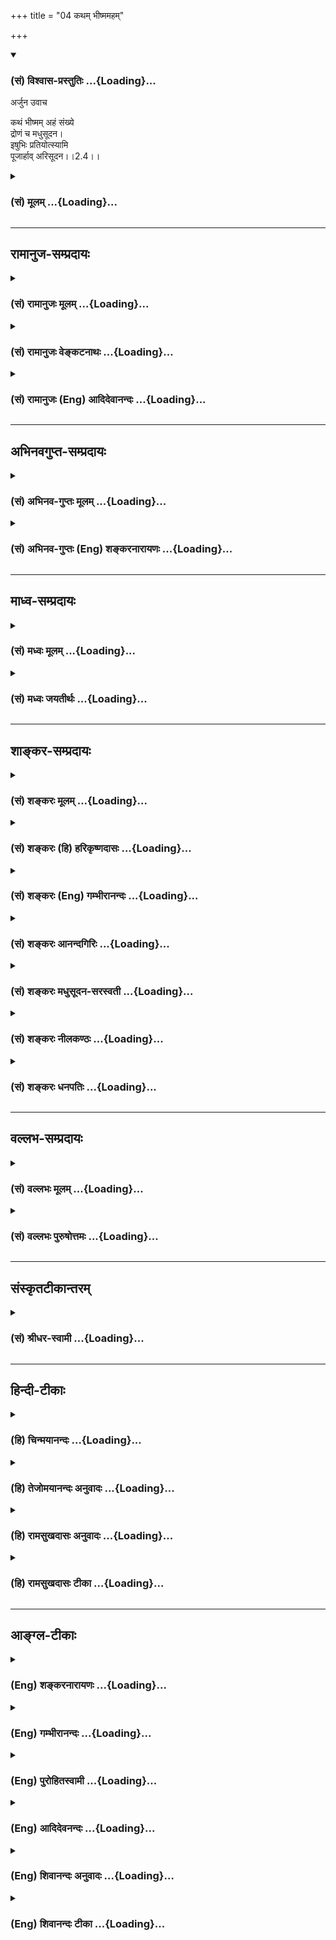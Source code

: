 +++
title = "04 कथम् भीष्ममहम्"

+++
<div class="js_include" newlevelforh1="3" title="(सं) विश्वास-प्रस्तुतिः" unfilled url="/purANam/mahAbhAratam/06-bhIShma-parva/02-bhagavad-gItA-parva/saMskRtam/vishvAsa-prastutiH/02_sAnkhya-yogaH_sarva-/04_katham_bhIShmamah.md">
<details open><summary><h3>(सं) विश्वास-प्रस्तुतिः ...{Loading}...</h3></summary>

अर्जुन उवाच  

कथं भीष्मम् अहं संख्ये  
द्रोणं च मधुसूदन।  
इषुभिः प्रतियोत्स्यामि  
पूजार्हाव् अरिसूदन।।2.4।।
</details>
</div>
<div class="js_include collapsed" newlevelforh1="3" title="(सं) मूलम्" unfilled url="/purANam/mahAbhAratam/06-bhIShma-parva/02-bhagavad-gItA-parva/saMskRtam/mUlam/02_sAnkhya-yogaH_sarva-/04_katham_bhIShmamah.md">
<details><summary><h3>(सं) मूलम् ...{Loading}...</h3></summary>

अर्जुन उवाच  
कथं भीष्ममहं संख्ये द्रोणं च मधुसूदन।  
इषुभिः प्रतियोत्स्यामि पूजार्हावरिसूदन।।2.4।।
</details>
</div>


_________________
## रामानुज-सम्प्रदायः
<div class="js_include collapsed" newlevelforh1="3" title="(सं) रामानुजः मूलम्" unfilled url="/purANam/mahAbhAratam/06-bhIShma-parva/02-bhagavad-gItA-parva/saMskRtam/rAmAnujaH/mUlam/02_sAnkhya-yogaH_sarva-/04_katham_bhIShmamah.md">
<details><summary><h3>(सं) रामानुजः मूलम् ...{Loading}...</h3></summary>

।।2.4।। अर्जुन उवाच पुनरपि पार्थः स्नेहकारुण्यधर्माधर्मभयाकुलो भगवदुक्तं
हिततमम् अजानन् इदम् उवाच। भीष्मद्रोणादिकान् बहुमन्तव्यान् गुरून् कथम्
अहं हनिष्यामि कथन्तरां भोगेष्वतिमात्रसक्तान् तान् हत्वा तैः भुज्यमानान्
तान् एव भोगान् तद्रुधिरेण उपसिच्य तेषु आसनेषु उपविश्य भुञ्जीय।  

</details>
</div>
<div class="js_include collapsed" newlevelforh1="3" title="(सं) रामानुजः वेङ्कटनाथः" unfilled url="/purANam/mahAbhAratam/06-bhIShma-parva/02-bhagavad-gItA-parva/saMskRtam/rAmAnujaH/venkaTanAthaH/02_sAnkhya-yogaH_sarva-/04_katham_bhIShmamah.md">
<details><summary><h3>(सं) रामानुजः वेङ्कटनाथः ...{Loading}...</h3></summary>

  
  
।।2.4।। अथ भगवदुक्तयुद्धारम्भस्य परम्परया
परमनिश्श्रेयसहेतुत्वरूपहिततमत्वाज्ञानात्
तत्प्रतिक्षेपरूपस्यार्जुनवाक्यस्योत्थानं तथाविधाज्ञानस्य
चास्थानस्नेहाद्याकुलतामूलत्वं वदन्नुत्तरमवतारयति पुनरपीति।
उक्तार्थविषयतयापुनरपीदमुवाचेत्युक्तम्। कथम् इत्यादिश्लोके
चकारस्यानुक्तसमुच्चयार्थत्वप्रदर्शनायआदिशब्दः
उपात्तस्यानुपात्तोपलक्षणतया वा।
पूजार्हशब्दविवक्षितबहुमन्तव्यत्वहेतुतयोत्तरश्लोकस्थमत्राकृष्योक्तंगुरूनिति। बहुमन्तव्यानिति
महानुभावान् इत्युत्तरश्लोकस्थानुसन्धानाद्वा ते स्वत एव बहुमन्तव्याः।
पितामहत्वधनुर्वेदाचार्यत्वादिभिरत्यन्तबहुमन्तव्या इति भावः। पुष्पादिभिः
पूजार्हाणां पूजादिनिवृत्तिरेव साहसम् हननं त्वतिसाहसम् गुरुभक्त्या च
तद्विरोधिभिः सह योद्धव्यम् न पुनर्गुरुभिरितिकथं गुरूनिषुभिः
प्रतियोत्स्यामि इत्यस्य भावः। अहंशब्देन
प्रख्यातवंशत्वादिकमभिप्रेतम्। इषुभिः प्रतियोत्स्यामि इत्यस्य
हननपर्यन्तप्रतियुद्धाभिप्रायत्वमुत्तरश्लोकेन
विवृतमितिहनिष्यामीत्युक्तम्। मधुसूदनारिसूदनशब्दाभ्यां नहि त्वमपि
सान्दीपिन्यादिसूदन इति सूचितम्। चर्तुम् इत्यत्र भावमात्रार्थस्तुमुन् न तु
क्रियार्थोपपदिकः। यद्यपि या काचिज्जीविकाऽऽश्रयणीया तथापि
गुरुवधलब्धभोगेभ्य इह लोके परधर्मरूपभैक्षाचरणमपि श्रेयः प्रशस्यतरम्।
महाप्रभावगुरुवधसाध्यपारलौकिकदुःखस्यातिमहत्त्वादिति भावः।
प्रकृतविरुद्धार्थत्वभ्रमव्युदासायपूर्वश्लोकस्थकथंशब्दानुषङ्गादतिनृशंसत्वसामर्थ्यात्
तुशब्दद्योतितवैषम्याच्चकथन्तराम् इत्युक्तम्। गर्हायां ल़डपिजात्वोः
अष्टा.3।3।142विभाषा कथमि लिङ् च अष्टा.3।3।143 इति गर्हार्थ इह
लिङ्प्रत्ययः। अत्रअर्थकामान् इत्यत्र द्वन्द्वादिभ्रान्तिनिवर्तनाय
समासतदंशद्वयार्थोभोगेष्वतिमात्रप्रसक्तान् इत्युक्तः। अर्थेषु कामो
येषामिति विग्रहःअवर्ज्यो हि व्यधिकरणो बहुव्रीहिर्जन्माद्युत्तरपदः।
अर्थ्यन्त इत्यर्था भोगाः कामश्चातिमात्रसङ्गो वक्ष्यते। यद्वा अर्थं
कामयन्त इत्यर्थकामाः ते निष्कामाश्चेत् तद्भोगहरणमपि सह्येत इदं तु
क्षुधितानामोदनहरणवदिति भावः।
हननादप्यतिनृशंसत्वसूचनायभोगरुधिरादिशब्दैरर्थसिद्धिः। तुशब्देन च द्योतितो
विशेषस्तैरित्यादिना उक्तः। इहैव इत्यनेन विवक्षितोनृशंसत्वातिशयस्तेषु
इत्यादिना दर्शितः। गुरुवधसाध्यभोगा रुधिरप्रदिग्धगुरुस्मृतिहेतुत्वात्
स्वयमपि तथाविधा इव दुर्भोजा भवन्तीत्यैहलौकिकसुखमपि नास्तीति
रुधिरप्रदिग्धशब्दाभिप्राय इत्याह तद्रुधिरेणोपसिच्येति। उपसेचनं हि
स्वयमद्यमानं सदन्यस्यादनहेतुः इह तदुभयमपि विपरीतमिति भावः।  
  
  

</details>
</div>
<div class="js_include collapsed" newlevelforh1="3" title="(सं) रामानुजः (Eng) आदिदेवानन्दः" unfilled url="/purANam/mahAbhAratam/06-bhIShma-parva/02-bhagavad-gItA-parva/saMskRtam/rAmAnujaH/english/AdidevAnandaH/02_sAnkhya-yogaH_sarva-/04_katham_bhIShmamah.md">
<details><summary><h3>(सं) रामानुजः (Eng) आदिदेवानन्दः ...{Loading}...</h3></summary>

2.4 - 2.5 Arjuna said Again Arjuna, being moved by love, compassion and
fear, mistaking unrighteousness for righteousness, and not
understanding, i.e., not knowing the beneficial words of Sri Krsna, said
as follows: 'How can I slay Bhisma, Drona and others worthy or
reverence; After slaying those elders, though they are intensely
attached to enjoyments, how can I enjoy those very pleasures which are
now being enjoyed by them; For, it will be mixed with their blood.

</details>
</div>


_________________
## अभिनवगुप्त-सम्प्रदायः
<div class="js_include collapsed" newlevelforh1="3" title="(सं) अभिनव-गुप्तः मूलम्" unfilled url="/purANam/mahAbhAratam/06-bhIShma-parva/02-bhagavad-gItA-parva/saMskRtam/abhinava-guptaH/mUlam/02_sAnkhya-yogaH_sarva-/04_katham_bhIShmamah.md">
<details><summary><h3>(सं) अभिनव-गुप्तः मूलम् ...{Loading}...</h3></summary>

।।2.4 2.6।। क्लैव्यादिभिर्निर्भर्त्सनमभिदधत् अधर्मे तव धर्माभिमानोऽयम् +++(N
K [n] omit अयम् S omits the entire sentence)+++ इत्यादि दर्शयति  
कथमित्यादि। कथं भीष्ममहं संख्ये द्रोणं च इत्यादिना भुञ्जीय भोगान्
इत्यनेन च कर्मविशेषानुसन्धानं फलविशेषानुसन्धानं च हेयतया पूर्वपक्षे +++(N
omit पूर्वपक्षे)+++ सूचयति। नैतद्विद्मः इत्यनेन च कर्मविशेषानुसन्धानमाह।
निरनुसन्धानं +++(S K निरभिसन्धानं)+++ तावत् कर्म नोपपद्यते। न च पराजयमभिसन्धाय
युद्धे प्रवर्तते। जयोऽपि नश्चायमनर्थ +++(S k omit नः)+++ एव। तदाह अहत्वा
गुरून् भैक्षमपि चर्तुं श्रेयः। एतच्च निश्चेतुमशक्यं किं जयं कांक्षामः
किं वा पराजयम् जयेऽपि बन्धूनां विनाशात्।  

</details>
</div>
<div class="js_include collapsed" newlevelforh1="3" title="(सं) अभिनव-गुप्तः (Eng) शङ्करनारायणः" unfilled url="/purANam/mahAbhAratam/06-bhIShma-parva/02-bhagavad-gItA-parva/saMskRtam/abhinava-guptaH/english/shankaranArAyaNaH/02_sAnkhya-yogaH_sarva-/04_katham_bhIShmamah.md">
<details><summary><h3>(सं) अभिनव-गुप्तः (Eng) शङ्करनारायणः ...{Loading}...</h3></summary>

2.4 See Comment under 2.6

</details>
</div>


_________________
## माध्व-सम्प्रदायः
<div class="js_include collapsed" newlevelforh1="3" title="(सं) मध्वः मूलम्" unfilled url="/purANam/mahAbhAratam/06-bhIShma-parva/02-bhagavad-gItA-parva/saMskRtam/madhvaH/mUlam/02_sAnkhya-yogaH_sarva-/04_katham_bhIShmamah.md">
<details><summary><h3>(सं) मध्वः मूलम् ...{Loading}...</h3></summary>

।।2.4।। Sri Madhvacharya did not comment on this sloka. The commentary
starts from 2.11.  
  

</details>
</div>
<div class="js_include collapsed" newlevelforh1="3" title="(सं) मध्वः जयतीर्थः" unfilled url="/purANam/mahAbhAratam/06-bhIShma-parva/02-bhagavad-gItA-parva/saMskRtam/madhvaH/jayatIrthaH/02_sAnkhya-yogaH_sarva-/04_katham_bhIShmamah.md">
<details><summary><h3>(सं) मध्वः जयतीर्थः ...{Loading}...</h3></summary>

।।2.4।। Sri Jayatirtha did not comment on this sloka. The commentary
starts from 2.11.  
  

</details>
</div>


_________________
## शाङ्कर-सम्प्रदायः
<div class="js_include collapsed" newlevelforh1="3" title="(सं) शङ्करः मूलम्" unfilled url="/purANam/mahAbhAratam/06-bhIShma-parva/02-bhagavad-gItA-parva/saMskRtam/shankaraH/mUlam/02_sAnkhya-yogaH_sarva-/04_katham_bhIShmamah.md">
<details><summary><h3>(सं) शङ्करः मूलम् ...{Loading}...</h3></summary>

2.4 Sri Sankaracharya did not comment on this sloka. The commentary
starts from 2.10.  
  

</details>
</div>
<div class="js_include collapsed" newlevelforh1="3" title="(सं) शङ्करः (हि) हरिकृष्णदासः" unfilled url="/purANam/mahAbhAratam/06-bhIShma-parva/02-bhagavad-gItA-parva/saMskRtam/shankaraH/hindI/harikRShNadAsaH/02_sAnkhya-yogaH_sarva-/04_katham_bhIShmamah.md">
<details><summary><h3>(सं) शङ्करः (हि) हरिकृष्णदासः ...{Loading}...</h3></summary>

।।2.4।। No such translation is available. Translation starts from 2.10  
  

</details>
</div>
<div class="js_include collapsed" newlevelforh1="3" title="(सं) शङ्करः (Eng) गम्भीरानन्दः" unfilled url="/purANam/mahAbhAratam/06-bhIShma-parva/02-bhagavad-gItA-parva/saMskRtam/shankaraH/english/gambhIrAnandaH/02_sAnkhya-yogaH_sarva-/04_katham_bhIShmamah.md">
<details><summary><h3>(सं) शङ्करः (Eng) गम्भीरानन्दः ...{Loading}...</h3></summary>

2.4 Sri Sankaracharya did not comment on this sloka. The commentary
starts from 2.10.

</details>
</div>
<div class="js_include collapsed" newlevelforh1="3" title="(सं) शङ्करः आनन्दगिरिः" unfilled url="/purANam/mahAbhAratam/06-bhIShma-parva/02-bhagavad-gItA-parva/saMskRtam/shankaraH/AnandagiriH/02_sAnkhya-yogaH_sarva-/04_katham_bhIShmamah.md">
<details><summary><h3>(सं) शङ्करः आनन्दगिरिः ...{Loading}...</h3></summary>

।।2.4।। एवं भगवता प्रतिबोध्यमानोऽपि शोकाभिभूतचेतस्त्वादप्रतिबुध्यमानः
सन्नर्जुनः स्वाभिप्रायमेव प्रकृतं भगवन्तं प्रत्युक्तवान्
**कथमित्यादिना।** भीष्मं पितामहं द्रोणं चाचार्यं संख्ये रणे हे मधुसूदन
इषुभिर्यत्र वाचापि योत्स्यामीति वक्तुमनुचितं तत्र कथं बाणैर्योत्स्ये इति
भावः। सायकैस्तौ कथं प्रतियोत्स्यामि प्रतियोत्स्ये तौ हि पूजार्हौ
कुसुमादिभिरर्चनयोग्यौ हे अरिसूदन सर्वानेवारीनयत्नेन सूदितवानिति भगवानेवं
संबोध्यते।  

</details>
</div>
<div class="js_include collapsed" newlevelforh1="3" title="(सं) शङ्करः मधुसूदन-सरस्वती" unfilled url="/purANam/mahAbhAratam/06-bhIShma-parva/02-bhagavad-gItA-parva/saMskRtam/shankaraH/madhusUdana-sarasvatI/02_sAnkhya-yogaH_sarva-/04_katham_bhIShmamah.md">
<details><summary><h3>(सं) शङ्करः मधुसूदन-सरस्वती ...{Loading}...</h3></summary>

।।2.4।। ननु नायं स्वधर्मस्य त्यागः शोकमोहादिवशात् किंतु
धर्मत्वाभावादधर्मत्वाच्चास्य युद्धस्य त्यागो मया क्रियत इति
भगवदभिप्रायमप्रतिपद्यमानस्यार्जुनस्याभिप्रायमवतारयति भीष्मं पितामहं
द्रोणं चाचार्यं संख्ये रणे इषुभिः सायकैः प्रतियोत्स्यामि प्रहरिष्यामि
कथम्। न कथंचिदपीत्यर्थः। यतस्तौ पूजार्हौ कुसुमादिभिरर्चनयोग्यौ।
पूजार्हाभ्यां सह क्रीडास्थानेऽपि वाचापि हर्षफलकमपि लीलायुद्धमनुचितं किं
पुनर्युद्धभूमौ शरैः प्राणत्यागफलकं प्रहरणमित्यर्थः। मधुसूदनारिसूदनेति
संबोधनद्वयं शोकव्याकुलत्वेन पूर्वापरपरामर्शवैकल्यात्। अतो न
मधुसूदनारिसूदनेत्यस्यार्थस्य पुनरुक्तत्वं दोषः। युद्धमात्रमपि यत्र
नोचितं दूरे तत्र वध इति प्रतियोत्स्यामीत्यनेन सूचितम्। अथवा पूजार्हौ कथं
प्रतियोत्स्यामि। पूजार्हयोरेव विवरणं भीष्मं द्रोणं चेति। द्वौ ब्राह्मणौ
भोजय देवदत्तं यज्ञदत्तं चेतिवत्संबन्धः। अयं भावः दुर्योधनादयो
नापुरस्कृत्य भीष्मद्रोणौ युद्धाय सज्जीभवन्ति। तत्र ताभ्यां सह युद्धं न
तावद्धर्मः पूजादिवदविहितत्वात्। नचायमनिषिद्धत्वादधर्मोऽपि न भवतीति
वाच्यम्। गुरुं हुंकृत्य त्वंकृत्य इत्यादिना शब्दमात्रेणापि गुरुद्रोहो
यदानिष्टफलत्वप्रदर्शनेन निषिद्धस्तदा किं वाच्यं ताभ्यां सह
संग्रामस्याधर्मत्वे निषिद्धत्वे चेति।  

</details>
</div>
<div class="js_include collapsed" newlevelforh1="3" title="(सं) शङ्करः नीलकण्ठः" unfilled url="/purANam/mahAbhAratam/06-bhIShma-parva/02-bhagavad-gItA-parva/saMskRtam/shankaraH/nIlakaNThaH/02_sAnkhya-yogaH_sarva-/04_katham_bhIShmamah.md">
<details><summary><h3>(सं) शङ्करः नीलकण्ठः ...{Loading}...</h3></summary>

।।2.4।। ननु शत्रवो वा स्वभावदुष्टा वा तापनीयाः न तु बान्धवाः
साधवश्चेत्यर्जुन उवाच **कथमिति।** मधुसूदनारिसूदनेति संबोधयन् तवापि
दुष्टानपि शत्रूनेव तापयतः पूजार्हौ अदुष्टौ गुरू च भीष्मद्रोणौ जहीति
वक्तुमयुक्तमिति सूचयति। समानार्थकमिदं संबोधनद्वयं वक्तुः शोकेन
विक्लवत्वान्न पौनरुक्त्यदोषावहमित्यन्ये। इषुभिरिति ताभ्यां सह वाचापि
योद्धुमशक्यं किमुत बाणैरिति भावः।  

</details>
</div>
<div class="js_include collapsed" newlevelforh1="3" title="(सं) शङ्करः धनपतिः" unfilled url="/purANam/mahAbhAratam/06-bhIShma-parva/02-bhagavad-gItA-parva/saMskRtam/shankaraH/dhanapatiH/02_sAnkhya-yogaH_sarva-/04_katham_bhIShmamah.md">
<details><summary><h3>(सं) शङ्करः धनपतिः ...{Loading}...</h3></summary>

।।2.4।। ननु शत्रवस्तापनीया नतु गुरव इत्याशयेनाह **कथमिति।** भीष्मं
पितामहं द्रोणं च धनुर्विद्याचार्यं गुरुं संख्ये संग्रामभूमौ इषुभिः सह
कथं प्रतियोत्स्यामि प्रतीपो भूत्वा कथं करिष्यामि। यतः पूजार्हो
पूजायोग्यौ भीष्मद्रोणौ। पुष्पादिभिः पूजार्हयोस्तयोरिषुभिर्हननं मया कथं
कर्तव्यमित्यर्थः। मधुसूदनारिसूदनेति संबोधयंस्त्वमपि दुष्टानेव
तापयसीत्यतो गुरु अदुष्टौ च भीष्मद्रोणौ जहीति प्रेरयितुं नार्हसीति
सूचयति। मधुसूदनारिसूदनेति संबोधनद्वयं शोकव्याकुलत्वेन
पूर्वापरपरामर्शवैकल्यात्। अतो न मधुसूदनेत्यस्यार्थस्य पुनरुक्तत्वदोष इति
केचित्।  

</details>
</div>


_________________
## वल्लभ-सम्प्रदायः
<div class="js_include collapsed" newlevelforh1="3" title="(सं) वल्लभः मूलम्" unfilled url="/purANam/mahAbhAratam/06-bhIShma-parva/02-bhagavad-gItA-parva/saMskRtam/vallabhaH/mUlam/02_sAnkhya-yogaH_sarva-/04_katham_bhIShmamah.md">
<details><summary><h3>(सं) वल्लभः मूलम् ...{Loading}...</h3></summary>

।।2.4।। इति श्रुत्वाऽर्जुनः स्नेहकारुण्यधर्माकुलो भगवद्वाक्यं
सम्यगजानन्नाह कथमिति। अरिसूदनेति शत्रुमारणे त्वयाऽपि क्वचिन्नैवं कृतमिति
सम्बोधयति।  

</details>
</div>
<div class="js_include collapsed" newlevelforh1="3" title="(सं) वल्लभः पुरुषोत्तमः" unfilled url="/purANam/mahAbhAratam/06-bhIShma-parva/02-bhagavad-gItA-parva/saMskRtam/vallabhaH/puruShottamaH/02_sAnkhya-yogaH_sarva-/04_katham_bhIShmamah.md">
<details><summary><h3>(सं) वल्लभः पुरुषोत्तमः ...{Loading}...</h3></summary>

  
  
।।2.4।। एवमुत्तोलकभगवद्वाक्यं श्रुत्वाअहं कातर्येण युद्धान्नापक्रान्तः
किन्तु धर्मबुद्ध्या इत्यर्जुनो भगवन्तं विज्ञापयामास कथमित्यादिषड्भिः। हे
मधुसूदन मधुदैत्यमारणेन मथुरास्थापनेन भक्तपरिपालक अहं सङ्ख्ये सङ्ग्रामे
भीष्मं द्रोणं च इषुभिः शरैः कथं प्रतियोत्स्यामि प्रतिकूलतया
योत्स्यामीत्यर्थः। भीष्मस्य भक्तत्वान्मरणमनुचितं द्रोणस्यापि
गुरुत्वात्तथेति द्रोणं चेत्यनेन ज्ञापितम्। भीष्मद्रोणौ च पूजार्हौ
पूर्वोक्तप्रकारेण। हे अरिसूदन शत्रुमारक अनेन सम्बोधनेनैतौ भक्तद्विजौ नतु
शत्रू ततः कथं मारणार्थं मां प्रवर्त्तयसीति ज्ञापितम्।  
  
  
  

</details>
</div>


_________________
## संस्कृतटीकान्तरम्
<div class="js_include collapsed" newlevelforh1="3" title="(सं) श्रीधर-स्वामी" unfilled url="/purANam/mahAbhAratam/06-bhIShma-parva/02-bhagavad-gItA-parva/saMskRtam/shrIdhara-svAmI/02_sAnkhya-yogaH_sarva-/04_katham_bhIShmamah.md">
<details><summary><h3>(सं) श्रीधर-स्वामी ...{Loading}...</h3></summary>

।।2.4।। नाहं कातर्येण शुद्धादुपरतोऽस्मि किंतु
युद्धस्यान्याय्यत्वादित्यर्जुन उवाच **कथमिति।** भीष्मद्रोणौ
पूजायामर्हौ योग्यौ तौ प्रति कथमहं योत्स्यामि। तत्रापीषुभिः। यत्र वाचापि
योत्स्यामीति वक्तुमनुचितं तत्र बाणैः कथं योत्स्यामीत्यर्थः। हे अरिसूदन
शत्रुसूदन।  

</details>
</div>


_________________
## हिन्दी-टीकाः
<div class="js_include collapsed" newlevelforh1="3" title="(हि) चिन्मयानन्दः" unfilled url="/purANam/mahAbhAratam/06-bhIShma-parva/02-bhagavad-gItA-parva/hindI/chinmayAnandaH/02_sAnkhya-yogaH_sarva-/04_katham_bhIShmamah.md">
<details><summary><h3>(हि) चिन्मयानन्दः ...{Loading}...</h3></summary>

।।2.4।। अर्जुन का लक्ष्य भ्रष्ट करने वाला कायरतापूर्ण तर्क किसी अविवेकी
को ही उचित प्रतीत हो सकता है। अर्जुन के ये तर्क उस व्यक्ति के लिये
अर्थशून्य हैं जो मन के संयम को न खोकर परिस्थिति को ठीक प्रकार से समझता
है। उसके लिये ऐसी परिस्थितियाँ कोई समस्या नहीं उत्पन्न करतीं। वास्तव में
देखा जाय तो यह युद्ध दो व्यक्तियों के मध्य वैयत्तिक वैमनस्य के कारण नहीं
हो रहा है। इस समय पाण्डव सैन्य से पृथक् अर्जुन का कोई अस्तित्व नहीं है
और न ही भीष्म और द्रोण पृथक् अस्तित्व रखते हैं। वे कौरवों की सेना के ही
अंग हैं। किन्हीं सिद्धान्तों के कारण ही ये दोनों सेनायें परस्पर युद्ध के
लिये खड़ी हुई हैं। कौरव अधर्म की नीति को अपनाकर युद्ध के लिये तत्पर हैं
तो दूसरी ओर पाण्डव हिन्दूशास्त्रों में प्रतिपादित धर्म नीति के लिये
युद्धेक्षु हैं।  
धर्म के श्रेष्ठ पक्ष होने तथा दोनों सेनाओं द्वारा लोकमत की अभिव्यक्ति के
कारण अर्जुन को व्यक्तिगत आदर या अनादर अनुभव करने का कोई अधिकार नहीं था
और न ही उसे यह अधिकार था कि अधर्म के पक्षधरों में से किसी व्यक्ति विशेष
को सम्मान या असम्मान देने के लिये वह आग्रह करे। इस दृष्टिकोण से सम्पूर्ण
परिस्थिति को न देखकर अर्जुन स्वयं को एक प्रथक् व्यक्ति समझता है और उसी
अहंकारपूर्ण दृष्टिकोण से सम्पूर्ण परिस्थिति को देखता है। अर्जुन अपने आप
को द्रोण के शिष्य और भीष्म के पौत्र के रूप में देखता है जबकि गुरु द्रोण
और पितामह भीष्म भी अर्जुन को देख रहे थे परन्तु उनके मन में इस प्रकार का
कोई भाव नहीं आता है क्याेंकि उन्हांेने अपने व्यक्तित्व को भूलकर अपना
सम्पूर्ण तादात्म्य कौरव पक्ष के साथ स्थापित कर लिया था। संक्षेप में यह
कहा जा सकता है कि अर्जुन का अहंकार ही उसकी मिथ्या धारणाओं और संभ्रम का
कारण था।  
गीता के इस भाग पर मैंने देश के कई प्रसिद्ध व्यक्तियों के साथ विचार
विमर्श किया और यह पाया कि वे अर्जुन के तर्क को उचित और न्यायपूर्ण मानते
हैं। इसका तात्पर्य यह है कि यह अत्यन्त सूक्ष्म विषय है जिसका निर्णय होना
परम आवश्यक है। संभवत व्यास जी ने यह विचार किया हो कि भावी पीढ़ियों के
दिशा निर्देश के लिये इस गुत्थी को हिन्दू तत्त्वज्ञान के द्वारा सुलझाया
जाये। जितना ही अधिक होगा तादात्म्य छोटेसे मैं परिच्छिन्न अहंकार के साथ
हमारी उतनी ही अधिक समस्यायॆं और संभ्रम हमारे जीवन में आयेंगे। जब यह अहं
व्यापक होकर किसी सेना आदर्श राष्ट्र अथवा युग के साथ तादात्म्य स्थापित
करता है तो नैतिक दुर्बलता आदि का क्षय होने लगता है। पूर्ण नैतिक जीवन
केवल वही व्यक्ति जी सकता है जिसने अपने शुद्ध आत्मस्वरूप को पहचान लिया है
जो एकमेव अद्वितीय सर्वव्यापी एवं समस्त नाम रूपों में व्याप्त है। आगे हम
देखेंगे कि भगवान् श्रीकृष्ण इस सत्य का उपदेश अर्जुन के मानसिक रोग के
निवारणार्थ उपचार के रूप में करते हैं।  

</details>
</div>
<div class="js_include collapsed" newlevelforh1="3" title="(हि) तेजोमयानन्दः अनुवादः" unfilled url="/purANam/mahAbhAratam/06-bhIShma-parva/02-bhagavad-gItA-parva/hindI/tejomayAnandaH/anuvAdaH/02_sAnkhya-yogaH_sarva-/04_katham_bhIShmamah.md">
<details><summary><h3>(हि) तेजोमयानन्दः अनुवादः ...{Loading}...</h3></summary>

।।2.4।। अर्जुन ने कहा -- हे मधुसूदन ! मैं रणभूमि में किस प्रकार भीष्म और
द्रोण के साथ बाणों से युद्ध करूँगा। हे अरिसूदन, वे दोनों ही पूजनीय हैं।।

</details>
</div>
<div class="js_include collapsed" newlevelforh1="3" title="(हि) रामसुखदासः अनुवादः" unfilled url="/purANam/mahAbhAratam/06-bhIShma-parva/02-bhagavad-gItA-parva/hindI/rAmasukhadAsaH/anuvAdaH/02_sAnkhya-yogaH_sarva-/04_katham_bhIShmamah.md">
<details><summary><h3>(हि) रामसुखदासः अनुवादः ...{Loading}...</h3></summary>

।।2.4।। अर्जुन बोले - हे मधुसूदन! मैं रणभूमिमें भीष्म और द्रोणके साथ
बाणोंसे युद्ध कैसे करूँ; क्योंकि हे अरिसूदन! ये दोनों ही पूजाके योग्य
हैं।

</details>
</div>
<div class="js_include collapsed" newlevelforh1="3" title="(हि) रामसुखदासः टीका" unfilled url="/purANam/mahAbhAratam/06-bhIShma-parva/02-bhagavad-gItA-parva/hindI/rAmasukhadAsaH/TIkA/02_sAnkhya-yogaH_sarva-/04_katham_bhIShmamah.md">
<details><summary><h3>(हि) रामसुखदासः टीका ...{Loading}...</h3></summary>

।।2.4।।***व्याख्या--*'मधुसूदन'**और **'अरिसूदन'**--ये दो सम्बोधन देनेका
तात्पर्य है कि आप दैत्योंको और शत्रुओंको मारनेवाले हैं अर्थात् जो दुष्ट
स्वभाववाले, अधर्ममय आचरण करनेवाले और दुनियाको कष्ट देनेवाले मधु-कैटभ आदि
दैत्य हैं, उनको भी आपने मारा है; और जो बिना कारण द्वेष रखते हैं, अनिष्ट
करते हैं ,ऐसे शत्रुओंको भी आपने मारा है। परन्तु मेरे सामने तो पितामह
भीष्म और आचार्य द्रोण खड़े हैं, जो आचरणोंमें सर्वथा श्रेष्ठ हैं, मेरेपर
अत्यधिक स्नेह रखनेवाले हैं और प्यारपूर्वक मेरेको शिक्षा देनेवाले हैं।
ऐसे मेरे परम हितैषी दादाजी और विद्यागुरुको मैं कैसे मारूँ;

</details>
</div>


_________________
## आङ्ग्ल-टीकाः
<div class="js_include collapsed" newlevelforh1="3" title="(Eng) शङ्करनारायणः" unfilled url="/purANam/mahAbhAratam/06-bhIShma-parva/02-bhagavad-gItA-parva/english/shankaranArAyaNaH/02_sAnkhya-yogaH_sarva-/04_katham_bhIShmamah.md">
<details><summary><h3>(Eng) शङ्करनारायणः ...{Loading}...</h3></summary>

2.4. Arjuna said How shall I with arrows fight in battle against Bhisma
and Drona, both being worthy of reverence ; O slayer of Mandhu, O slayer
of foes !

</details>
</div>
<div class="js_include collapsed" newlevelforh1="3" title="(Eng) गम्भीरानन्दः" unfilled url="/purANam/mahAbhAratam/06-bhIShma-parva/02-bhagavad-gItA-parva/english/gambhIrAnandaH/02_sAnkhya-yogaH_sarva-/04_katham_bhIShmamah.md">
<details><summary><h3>(Eng) गम्भीरानन्दः ...{Loading}...</h3></summary>

2.4 Arjuna said O Madhusudana, O destroyer of enemies, how can I fight
with arrows in battle against Bhisma and Drona who are worthy of
adoration;

</details>
</div>
<div class="js_include collapsed" newlevelforh1="3" title="(Eng) पुरोहितस्वामी" unfilled url="/purANam/mahAbhAratam/06-bhIShma-parva/02-bhagavad-gItA-parva/english/purohitasvAmI/02_sAnkhya-yogaH_sarva-/04_katham_bhIShmamah.md">
<details><summary><h3>(Eng) पुरोहितस्वामी ...{Loading}...</h3></summary>

2.4 Arjuna argued: My Lord! How can I, when the battle rages, send an
arrow through Bheeshma and Drona, who should receive my reverence;

</details>
</div>
<div class="js_include collapsed" newlevelforh1="3" title="(Eng) आदिदेवनन्दः" unfilled url="/purANam/mahAbhAratam/06-bhIShma-parva/02-bhagavad-gItA-parva/english/AdidevanandaH/02_sAnkhya-yogaH_sarva-/04_katham_bhIShmamah.md">
<details><summary><h3>(Eng) आदिदेवनन्दः ...{Loading}...</h3></summary>

2.4 Arjuna said How can I, O slayer of foes, aim arrows in battle
against Bhisma and Drona who are worthy of reverence;

</details>
</div>
<div class="js_include collapsed" newlevelforh1="3" title="(Eng) शिवानन्दः अनुवादः" unfilled url="/purANam/mahAbhAratam/06-bhIShma-parva/02-bhagavad-gItA-parva/english/shivAnandaH/anuvAdaH/02_sAnkhya-yogaH_sarva-/04_katham_bhIShmamah.md">
<details><summary><h3>(Eng) शिवानन्दः अनुवादः ...{Loading}...</h3></summary>

2.4 Arjuna said How, O Madhusudana, shall I fight in battle with arrows
against Bhishma and Drona, who are fit to be worshipped, O destroyer of
enemies;

</details>
</div>
<div class="js_include collapsed" newlevelforh1="3" title="(Eng) शिवानन्दः टीका" unfilled url="/purANam/mahAbhAratam/06-bhIShma-parva/02-bhagavad-gItA-parva/english/shivAnandaH/TIkA/02_sAnkhya-yogaH_sarva-/04_katham_bhIShmamah.md">
<details><summary><h3>(Eng) शिवानन्दः टीका ...{Loading}...</h3></summary>

2.4 कथम् how; भीष्मम् Bhishma; अहम् I; संख्ये in battle; द्रोणम् Drona;
च and; मधुसूदन O Madhusudana; इषुभिः with arrows; प्रतियोत्स्यामि shall
fight; पूजार्हौ worthy to be worshipped; अरिसूदन O destroyer of
enemies.No commentary.

</details>
</div>
